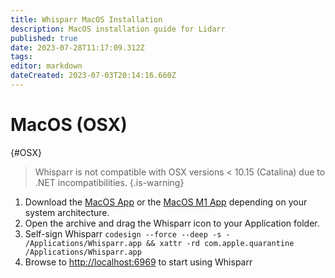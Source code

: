 ```yaml
---
title: Whisparr MacOS Installation
description: MacOS installation guide for Lidarr
published: true
date: 2023-07-28T11:17:09.312Z
tags: 
editor: markdown
dateCreated: 2023-07-03T20:14:16.660Z
---
```


# MacOS (OSX)

{#OSX}

> Whisparr is not compatible with OSX versions < 10.15 (Catalina) due to .NET incompatibilities.
{.is-warning}

1. Download the [MacOS App](https://whisparr.servarr.com/v1/update/nightly/updatefile?os=osx&runtime=netcore&arch=x64&installer=true) or  the [MacOS M1 App](https://whisparr.servarr.com/v1/update/nightly/updatefile?os=osx&runtime=netcore&arch=arm64&installer=true) depending on your system architecture.
1. Open the archive and drag the Whisparr icon to your Application folder.
1. Self-sign Whisparr `codesign --force --deep -s - /Applications/Whisparr.app && xattr -rd com.apple.quarantine /Applications/Whisparr.app`
1. Browse to <http://localhost:6969> to start using Whisparr
